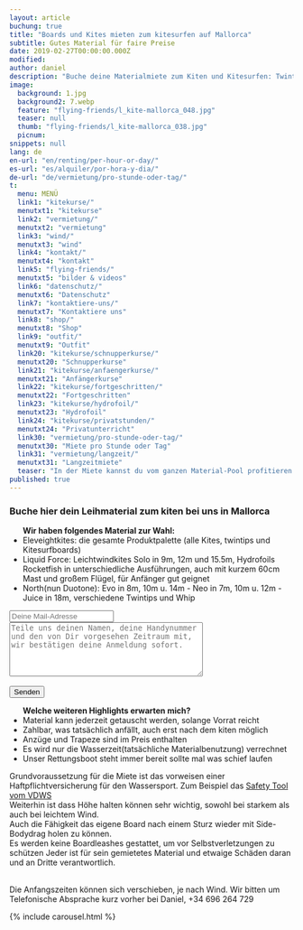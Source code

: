 ```yaml
---
layout: article
buchung: true
title: "Boards und Kites mieten zum kitesurfen auf Mallorca"
subtitle: Gutes Material für faire Preise
date: 2019-02-27T00:00:00.000Z
modified: 
author: daniel
description: "Buche deine Materialmiete zum Kiten und Kitesurfen: Twintip- und Directional-Boards und Kites von North, Eleveight und Liquid Force in alle gängigen Grössen"
image: 
  background: 1.jpg
  background2: 7.webp
  feature: "flying-friends/l_kite-mallorca_048.jpg"
  teaser: null
  thumb: "flying-friends/l_kite-mallorca_038.jpg"
  picnum: 
snippets: null
lang: de
en-url: "en/renting/per-hour-or-day/"
es-url: "es/alquiler/por-hora-y-dia/"
de-url: "de/vermietung/pro-stunde-oder-tag/"
t: 
  menu: MENÜ
  link1: "kitekurse/"
  menutxt1: "kitekurse"
  link2: "vermietung/"
  menutxt2: "vermietung"
  link3: "wind/"
  menutxt3: "wind"
  link4: "kontakt/"
  menutxt4: "kontakt"
  link5: "flying-friends/"
  menutxt5: "bilder & videos"
  link6: "datenschutz/"
  menutxt6: "Datenschutz"
  link7: "kontaktiere-uns/"
  menutxt7: "Kontaktiere uns"
  link8: "shop/"
  menutxt8: "Shop"
  link9: "outfit/"
  menutxt9: "Outfit"
  link20: "kitekurse/schnupperkurse/"
  menutxt20: "Schnupperkurse"
  link21: "kitekurse/anfaengerkurse/"
  menutxt21: "Anfängerkurse"
  link22: "kitekurse/fortgeschritten/"
  menutxt22: "Fortgeschritten"
  link23: "kitekurse/hydrofoil/"
  menutxt23: "Hydrofoil"
  link24: "kitekurse/privatstunden/"
  menutxt24: "Privatunterricht"
  link30: "vermietung/pro-stunde-oder-tag/"
  menutxt30: "Miete pro Stunde oder Tag"
  link31: "vermietung/langzeit/"
  menutxt31: "Langzeitmiete"
  teaser: "In der Miete kannst du vom ganzen Material-Pool profitieren. "
published: true
---
```


<div id="bookingKitContainer"></div>
<script src="https://eu5.bookingkit.de/bkscript.js.php?cw=a03e5048263685b2ea6fd19deb2b34a8&lang=de&e=faa3f4b5de3c2a359c1d2cdc305af5a6"></script>
<noscript>
<h3>Buche hier dein Leihmaterial zum kiten bei uns in Mallorca</h3>
  
<ul><strong>Wir haben folgendes Material zur Wahl:</strong><br>
<li>Eleveightkites: die gesamte Produktpalette (alle Kites, twintips und Kitesurfboards)</li>
<li>Liquid Force: Leichtwindkites Solo in 9m, 12m und 15.5m, Hydrofoils Rocketfish in unterschiedliche Ausführungen, auch mit kurzem 60cm Mast und großem Flügel, für Anfänger gut geignet</li>
<li>North(nun Duotone): Evo in 8m, 10m u. 14m - Neo in 7m, 10m u. 12m - Juice in 18m, verschiedene Twintips und Whip</li>
</ul>
<div class="item">
<form method="POST" action="https://formspree.io/team@kite-mallorca.com">
  <input type="email" name="_replyto" placeholder="Deine Mail-Adresse" required>
  <input type="hidden" name="_subject" value="Reservierungsanfrage für Miete von Kitesurfmaterial">
  <textarea name="body" cols="40" rows="6" placeholder="Teile uns deinen Namen, deine Handynummer und den von Dir vorgesehen Zeitraum mit, wir bestätigen deine Anmeldung sofort."></textarea>
  <span></span><br><br>
  <input type="hidden" name="_next" value="{{ site.url }}/de/danke">
  <input type="submit" value="Senden">
</form>
<ul title="Weitere Highlights bei diesem Kurs"><strong>Welche weiteren Highlights erwarten mich?</strong>
<li>Material kann jederzeit getauscht werden, solange Vorrat reicht</li>
<li>Zahlbar, was tatsächlich anfällt, auch erst nach dem kiten möglich</li>
<li>Anzüge und Trapeze sind im Preis enthalten</li>
<li>Es wird nur die Wasserzeit(tatsächliche Materialbenutzung) verrechnet</li>
<li>Unser Rettungsboot steht immer bereit sollte mal was schief laufen</li>
</ul>
<span>Grundvoraussetzung für die Miete ist das vorweisen einer Haftpflichtversicherung für den Wassersport. Zum Beispiel das <a href="https://cp.vdws.de/shop/insurance/VS19796" title="Unfall und Haftpflichtversicherung">Safety Tool vom VDWS</a><br>
Weiterhin ist dass Höhe halten können sehr wichtig, sowohl bei starkem als auch bei leichtem Wind. <br>
Auch die Fähigkeit das eigene Board nach einem Sturz wieder mit Side-Bodydrag holen zu können.<br>
Es werden keine Boardleashes gestattet, um vor Selbstverletzungen zu schützen
Jeder ist für sein gemietetes Material und etwaige Schäden daran und an Dritte verantwortlich.</span><br><br>


<span>Die Anfangszeiten können sich verschieben, je nach Wind. Wir bitten um Telefonische Absprache kurz vorher bei Daniel, +34 696 264 729</span>
</div>

{% include carousel.html %}
  
</noscript>